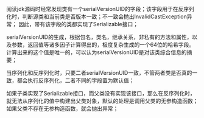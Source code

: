阅读jdk源码时经常发现类有一个serialVersionUID的字段；该字段用于在反序列
化时，判断源类和当前类是否版本一致；不一致会抛出InvalidCastException异常；
因此，带有该字段的类都实现了Serializable接口；

serialVersionUID的生成，根据包名，类名，继承关系，非私有的方法和属性，以
及参数，返回值等诸多因子计算得出的，极度复杂生成的一个64位的哈希字段。
计算出来的这个值是唯一的，可以认为serialVersionUID是对该类综合信息的摘要；  

当序列化和反序列化时，只要二者serialVersionUID一致，不管两者类是否真的一
致，都会执行反序列化，二者不同的字段置为默认值；  

如果子类实现了Serializable接口，而父类没有实现该接口，那么在反序列化时，
就无法从序列化的值中构建出父类对象，默认的处理是调用父类的无参构造函数；
如果父类不存在无参构造函数，就会抛出异常；